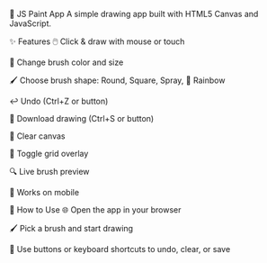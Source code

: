 🎨 JS Paint App
A simple drawing app built with HTML5 Canvas and JavaScript.

✨ Features
🖱️ Click & draw with mouse or touch

🎨 Change brush color and size

🖌️ Choose brush shape: Round, Square, Spray, 🌈 Rainbow

↩️ Undo (Ctrl+Z or button)

💾 Download drawing (Ctrl+S or button)

🧼 Clear canvas

🧮 Toggle grid overlay

🔍 Live brush preview

📱 Works on mobile

🚀 How to Use
🌐 Open the app in your browser

🖌️ Pick a brush and start drawing

🧭 Use buttons or keyboard shortcuts to undo, clear, or save
